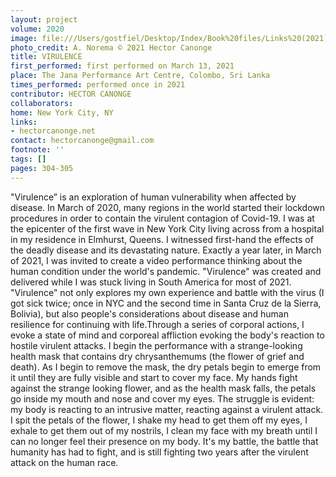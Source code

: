 ```yaml
---
layout: project
volume: 2020
image: file:///Users/gostfiel/Desktop/Index/Book%20files/Links%20(2021)/1665558575514_Hector_Canonge__VIRULENCE_VideoPerformance_2021.tif
photo_credit: A. Norema © 2021 Hector Canonge
title: VIRULENCE
first_performed: first performed on March 13, 2021
place: The Jana Performance Art Centre, Colombo, Sri Lanka
times_performed: performed once in 2021
contributor: HECTOR CANONGE
collaborators:
home: New York City, NY
links:
- hectorcanonge.net
contact: hectorcanonge@gmail.com
footnote: ''
tags: []
pages: 304-305
---
```

"Virulence” is an exploration of human vulnerability when affected by disease. In March of 2020, many regions in the world started their lockdown procedures in order to contain the virulent contagion of Covid-19. I was at the epicenter of the first wave in New York City living across from a hospital in my residence in Elmhurst, Queens. I witnessed first-hand the effects of the deadly disease and its devastating nature. Exactly a year later, in March of 2021, I was invited to create a video performance thinking about the human condition under the world's pandemic. "Virulence" was created and delivered while I was stuck living in South America for most of 2021. "Virulence" not only explores my own experience and battle with the virus (I got sick twice; once in NYC and the second time in Santa Cruz de la Sierra, Bolivia), but also people's considerations about disease and human resilience for continuing with life.Through a series of corporal actions, I evoke a state of mind and corporeal affliction evoking the body's reaction to hostile virulent attacks. I begin the performance with a strange-looking health mask that contains dry chrysanthemums (the flower of grief and death). As I begin to remove the mask, the dry petals begin to emerge from it until they are fully visible and start to cover my face. My hands fight against the strange looking flower, and as the health mask falls, the petals go inside my mouth and nose and cover my eyes. The struggle is evident: my body is reacting to an intrusive matter, reacting against a virulent attack. I spit the petals of the flower, I shake my head to get them off my eyes, I exhale to get them out of my nostrils, I clean my face with my breath until I can no longer feel their presence on my body. It's my battle, the battle that humanity has had to fight, and is still fighting two years after the virulent attack on the human race. 